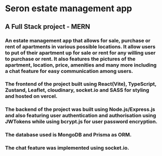 # Seron estate management app

## A Full Stack project - MERN

### An estate management app that allows for sale, purchase or rent of apartments in various possible locations. It allow users to put of their apartment up for sale or rent for any willing user to purchase or rent. It also features the pictures of the apartment, location, price, amenities and many more including a chat feature for easy communication among users.

### The frontend of the project built using React(Vite), TypeScript, Zustand, Leaflet, cloudinary, socket.io and SASS for styling and hosted on vercel.

### The backend of the project was built using Node.js/Express.js and also featuring user authentication and authorisation using JWTokens while using bcrypt.js for user password encryption.

### The database used is MongoDB and Prisma as ORM.

### The chat feature was implemented using socket.io.
